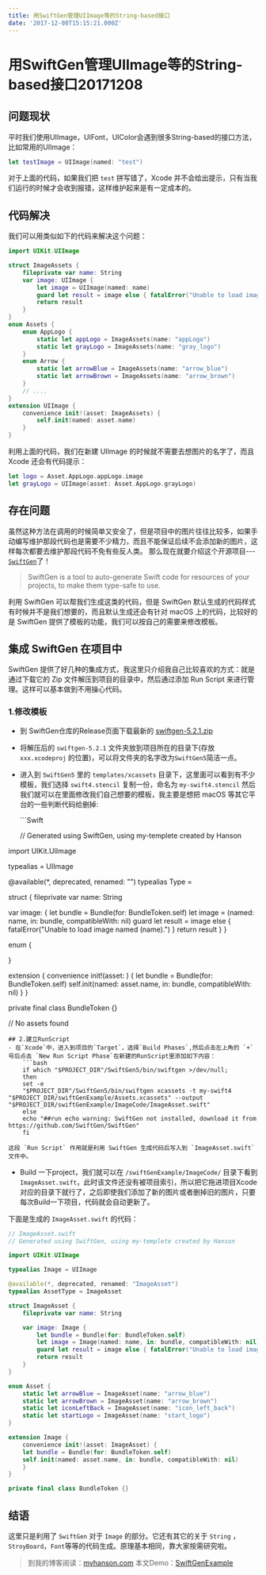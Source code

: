 ```yaml
---
title: 用SwiftGen管理UIImage等的String-based接口
date: '2017-12-08T15:15:21.000Z'
---
```


# 用SwiftGen管理UIImage等的String-based接口20171208

## 问题现状

平时我们使用UIImage，UIFont，UIColor会遇到很多String-based的接口方法，比如常用的UIImage：

```swift
let testImage = UIImage(named: "test")
```

对于上面的代码，如果我们把 `test` 拼写错了，Xcode 并不会给出提示，只有当我们运行的时候才会收到报错，这样维护起来是有一定成本的。

## 代码解决

我们可以用类似如下的代码来解决这个问题：

```swift
import UIKit.UIImage

struct ImageAssets {
    fileprivate var name: String
    var image: UIImage {
        let image = UIImage(named: name)
        guard let result = image else { fatalError("Unable to load image named \(name).") }
        return result
    }
}
enum Assets {
    enum AppLogo {
        static let appLogo = ImageAssets(name: "appLogo")
        static let grayLogo = ImageAssets(name: "gray_logo")
    }
    enum Arrow {
        static let arrowBlue = ImageAssets(name: "arrow_blue")
        static let arrowBrown = ImageAssets(name: "arrow_brown")
    }
    // ....
}
extension UIImage {
    convenience init!(asset: ImageAssets) {
        self.init(named: asset.name)
    }
}
```

利用上面的代码，我们在新建 UIImage 的时候就不需要去想图片的名字了，而且 Xcode 还会有代码提示：

```swift
let logo = Asset.AppLogo.appLogo.image
let grayLogo = UIImage(asset: Asset.AppLogo.grayLogo)
```

## 存在问题

虽然这种方法在调用的时候简单又安全了，但是项目中的图片往往比较多，如果手动编写维护那段代码也是需要不少精力，而且不能保证后续不会添加新的图片，这样每次都要去维护那段代码不免有些反人类。 那么现在就要介绍这个开源项目--- [`SwiftGen`](https://github.com/SwiftGen/SwiftGen)了！

> SwiftGen is a tool to auto-generate Swift code for resources of your projects, to make them type-safe to use.

利用 SwiftGen 可以帮我们生成这类的代码，但是 SwiftGen 默认生成的代码样式有时候并不是我们想要的，而且默认生成还会有针对 macOS 上的代码，比较好的是 SwiftGen 提供了模板的功能，我们可以按自己的需要来修改模板。

## 集成 SwiftGen 在项目中

SwiftGen 提供了好几种的集成方式，我这里只介绍我自己比较喜欢的方式：就是通过下载它的 Zip 文件解压到项目的目录中，然后通过添加 Run Script 来进行管理。这样可以基本做到不用操心代码。

### 1.修改模板

* 到 SwiftGen仓库的Release页面下载最新的 [swiftgen-5.2.1.zip](https://github.com/SwiftGen/SwiftGen/releases)
* 将解压后的 `swiftgen-5.2.1` 文件夹放到项目所在的目录下\(存放`xxx.xcodeproj` 的位置\)，可以将文件夹的名字改为`SwiftGen5`简洁一点。
* 进入到 `SwiftGen5` 里的 `templates/xcassets` 目录下，这里面可以看到有不少模板，我们选择 `swift4.stencil` 复制一份，命名为 `my-swift4.stencil` 然后我们就可以在里面修改我们自己想要的模板，我主要是想把 macOS 等其它平台的一些判断代码给删掉:

  \`\`\`Swift

  // Generated using SwiftGen, using my-templete created by Hanson

import UIKit.UIImage

typealias  = UIImage

@available\(\*, deprecated, renamed: ""\) typealias Type = 

struct  { fileprivate var name: String

var image:  { let bundle = Bundle\(for: BundleToken.self\) let image = \(named: name, in: bundle, compatibleWith: nil\) guard let result = image else { fatalError\("Unable to load image named \(name\)."\) } return result } }

enum  {

}

extension  { convenience init!\(asset: \) { let bundle = Bundle\(for: BundleToken.self\) self.init\(named: asset.name, in: bundle, compatibleWith: nil\) } }

private final class BundleToken {}

// No assets found

```text
## 2.建立RunScript
- 在`Xcode`中，进入到项目的`Target`，选择`Build Phases`,然后点击左上角的 `+` 号后点击 `New Run Script Phase`在新建的RunScript里添加如下内容：
    ```bash
    if which "$PROJECT_DIR"/SwiftGen5/bin/swiftgen >/dev/null;
    then
    set -e
    "$PROJECT_DIR"/SwiftGen5/bin/swiftgen xcassets -t my-swift4 "$PROJECT_DIR/swiftGenExample/Assets.xcassets" --output "$PROJECT_DIR/swiftGenExample/ImageCode/ImageAsset.swift"
    else
    echo "##run echo warning: SwiftGen not installed, download it from https://github.com/SwiftGen/SwiftGen"
    fi
```

```text
这段 `Run Script` 作用就是利用 SwiftGen 生成代码后写入到 `ImageAsset.swift` 文件中。
```

* Build 一下project，我们就可以在 `/swiftGenExample/ImageCode/` 目录下看到 `ImageAsset.swift`，此时该文件还没有被项目索引，所以把它拖进项目Xcode对应的目录下就行了，之后即使我们添加了新的图片或者删掉旧的图片，只要每次Build一下项目，代码就会自动更新了。

下面是生成的 `ImageAsset.swift` 的代码：

```swift
// ImageAsset.swift
// Generated using SwiftGen, using my-templete created by Hanson

import UIKit.UIImage

typealias Image = UIImage

@available(*, deprecated, renamed: "ImageAsset")
typealias AssetType = ImageAsset

struct ImageAsset {
    fileprivate var name: String

    var image: Image {
        let bundle = Bundle(for: BundleToken.self)
        let image = Image(named: name, in: bundle, compatibleWith: nil)
        guard let result = image else { fatalError("Unable to load image named \(name).") }
        return result
    }
}

enum Asset {
    static let arrowBlue = ImageAsset(name: "arrow_blue")
    static let arrowBrown = ImageAsset(name: "arrow_brown")
    static let iconLeftBack = ImageAsset(name: "icon_left_back")
    static let startLogo = ImageAsset(name: "start_logo")
}

extension Image {
    convenience init!(asset: ImageAsset) {
    let bundle = Bundle(for: BundleToken.self)
    self.init(named: asset.name, in: bundle, compatibleWith: nil)
    }
}

private final class BundleToken {}
```

## 结语

这里只是利用了 `SwiftGen` 对于 `Image` 的部分。它还有其它的关于 `String` ，`StroyBoard`，`Font`等等的代码生成。原理基本相同，靠大家按需研究啦。

> 到我的博客阅读：[myhanson.com](http://www.myhanson.com/2017/12/08/%E7%94%A8SwiftGen%E7%AE%A1%E7%90%86UIImage%E7%AD%89%E7%9A%84String-based%E6%8E%A5%E5%8F%A3/#more) 本文Demo：[SwiftGenExample](https://github.com/zyphs21/SwiftGenExample)

